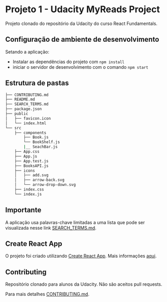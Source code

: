# Projeto 1 - Udacity MyReads Project

Projeto clonado do repositório da Udacity do curso React Fundamentals.

## Configuração de ambiente de desenvolvimento

Setando a aplicação:

- Instalar as dependências do projeto com `npm install`
- iniciar o servidor de desenvolvimento com o comando `npm start`

## Estrutura de pastas

```bash
├── CONTRIBUTING.md
├── README.md
├── SEARCH_TERMS.md
├── package.json
├── public
│   ├── favicon.icon
│   └── index.html
└── src
    ├── components
        ├── Book.js
        └── BookShelf.js
        |__ SeachBar.js
    ├── App.css
    ├── App.js
    ├── App.test.js
    ├── BooksAPI.js
    ├── icons
    │   ├── add.svg
    │   ├── arrow-back.svg
    │   └── arrow-drop-down.svg
    ├── index.css
    └── index.js
```

## Importante

A aplicação usa palavras-chave limitadas a uma lista que pode ser visualizada nesse link [SEARCH_TERMS.md](SEARCH_TERMS.md).

## Create React App

O projeto foi criado utilizando [Create React App](https://github.com/facebookincubator/create-react-app). Mais informações [aqui](https://github.com/facebookincubator/create-react-app/blob/master/packages/react-scripts/template/README.md).

## Contributing

Repositório clonado para alunos da Udacity. Não são aceitos pull requests.

Para mais detalhes [CONTRIBUTING.md](CONTRIBUTING.md).
